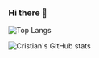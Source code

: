 ### Hi there 👋

![Top Langs](https://github-readme-stats.vercel.app/api/top-langs/?username=xmxvii&layout=compact&langs_count=8&theme=tokyonight)

![Cristian's GitHub stats](https://github-readme-stats.vercel.app/api?username=xmxvii&theme=tokyonight)


